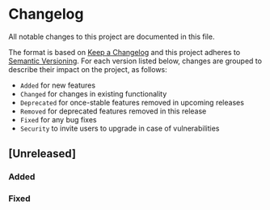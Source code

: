 # Changelog
All notable changes to this project are documented in this file.

The format is based on [Keep a Changelog](http://keepachangelog.com/) and this project adheres to [Semantic Versioning](http://semver.org/). For each version listed below, changes are grouped to describe their impact on the project, as follows:

- `Added` for new features
- `Changed` for changes in existing functionality
- `Deprecated` for once-stable features removed in upcoming releases
- `Removed` for deprecated features removed in this release
- `Fixed` for any bug fixes
- `Security` to invite users to upgrade in case of vulnerabilities

## [Unreleased]
### Added

### Fixed
